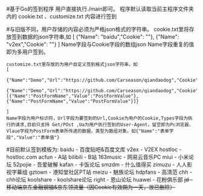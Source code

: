 #基于Go的签到程序
    用户直接执行./main即可。
    程序默认读取当前主程序文件夹内的 cookie.txt 、customize.txt 内容进行签到


#与旧版不同，用户存储的内容必须为严格json格式的字符串。
    cookie.txt里将存放签到数据的json字符串,如
    [
        {"Name": "baidu","Cookie": ""},
        {"Name": "v2ex","Cookie": ""}
    ]
    Name字段与Cookie字段的数组json
    Name字段重复的值即为多用户签到。

    customize.txt里存放的为用户自定义签到格式json字符串，如
    [
        {"Name":"Demo","Url":"https://github.com/Carseason/qiandaodog","Cookie":"demo","Types":"Get","Ua":""},
        {"Name":"Demo","Url":"https://github.com/Carseason/qiandaodog","Cookie":"demo","Types":"Post","Ua":"","Value":[{"Name":"PostFormName","Value":"PostFormValue"},{"Name":"PostFormName","Value":"PostFormValue"}]}
    
    ]
    Name字段为用户标识符，Url字段为要签到的Url,Cookie为用户的Cookie,Types字段为执行的请求,目前只支持 Get/POst ,Ua为用户执行签到的User-Agent，留空即为Pc浏览器，
    Vlaue字段为PostForm表单所传递的数据，类型为数组对象。如{"Name":"表单字段","Value":"表单值"}


#目前默认签到模板为:
    baidu           - 百度贴吧&百度文库
    v2ex            - V2EX
    hostloc         - hostloc.com
    acfun           - A站
    bilibili        - B站
    163music        - 网易云音乐PC
    miui            - 小米论坛
    52pojie         - 吾爱破解
    kafan           - 卡饭论坛
    smzdm           - 什么值得买
    zimuzu          - 人人影视字幕组
    gztown          - 港知堂社区PT站
    meizu           - 魅族论坛
    hdpfans         - 高清范
    chh             - chh论坛
    koolshare       - koolshare论坛
    right           - 恩山论坛
    huawei          - 花粉俱乐部
    ~~jd            - 移动端京东金融钢镚&京东领流量（因Cookie有效期为一天，故已删除）~~